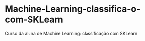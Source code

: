 # Machine-Learning-classifica-o-com-SKLearn
Curso da aluna de Machine Learning: classificação com SKLearn
